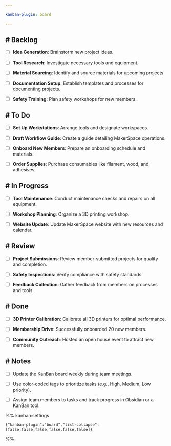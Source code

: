 ```yaml
---

kanban-plugin: board

---
```


## # Backlog

- [ ] **Idea Generation**: Brainstorm new project ideas.
- [ ] **Tool Research**: Investigate necessary tools and equipment.
- [ ] **Material Sourcing**: Identify and source materials for upcoming projects
- [ ] **Documentation Setup**: Establish templates and processes for documenting projects.
- [ ] **Safety Training**: Plan safety workshops for new members.


## # To Do

- [ ] **Set Up Workstations**: Arrange tools and designate workspaces.
- [ ] **Draft Workflow Guide**: Create a guide detailing MakerSpace operations.
- [ ] **Onboard New Members**: Prepare an onboarding schedule and materials.
- [ ] **Order Supplies**: Purchase consumables like filament, wood, and adhesives.


## # In Progress

- [ ] **Tool Maintenance**: Conduct maintenance checks and repairs on all equipment.
- [ ] **Workshop Planning**: Organize a 3D printing workshop.
- [ ] **Website Update**: Update MakerSpace website with new resources and calendar.


## # Review

- [ ] **Project Submissions**: Review member-submitted projects for quality and completion.
- [ ] **Safety Inspections**: Verify compliance with safety standards.
- [ ] **Feedback Collection**: Gather feedback from members on processes and tools.


## # Done

- [ ] **3D Printer Calibration**: Calibrate all 3D printers for optimal performance.
- [ ] **Membership Drive**: Successfully onboarded 20 new members.
- [ ] **Community Outreach**: Hosted an open house event to attract new members.


## # Notes

- [ ] Update the KanBan board weekly during team meetings.
- [ ] Use color-coded tags to prioritize tasks (e.g., High, Medium, Low priority).
- [ ] Assign team members to tasks and track progress in Obsidian or a KanBan tool.




%% kanban:settings
```
{"kanban-plugin":"board","list-collapse":[false,false,false,false,false,false]}
```
%%